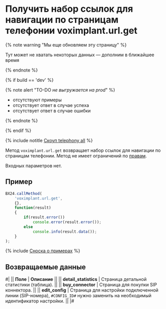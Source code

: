 # Получить набор ссылок для навигации по страницам телефонии voximplant.url.get

{% note warning "Мы еще обновляем эту страницу" %}

Тут может не хватать некоторых данных — дополним в ближайшее время

{% endnote %}

{% if build == 'dev' %}

{% note alert "TO-DO _не выгружается на prod_" %}

- отсутствуют примеры
- отсутствует ответ в случае успеха
- отсутствует ответ в случае ошибки

{% endnote %}

{% endif %}

{% include notitle [Скоуп telephony all](../_includes/scope-telephony-all.md) %}

Метод `voximplant.url.get` возвращает набор ссылок для навигации по страницам телефонии. Метод не имеет ограничений по [правам](https://helpdesk.bitrix24.ru/open/18177766/).

Входных параметров нет.

## Пример

```javascript
BX24.callMethod(
    'voximplant.url.get',
    {},
    function(result)
    {
        if(result.error())
            console.error(result.error());
        else
            console.info(result.data());
    }
);
```

{% include [Сноска о примерах](../../../_includes/examples.md) %}

## Возвращаемые данные

#|
|| **Поле** | **Описание** ||
|| **detail_statistics** | Страница детальной статистики (таблица). ||
|| **buy_connector** | Страница для покупки SIP коннектора. ||
|| **edit_config** | Страница для настройки подключенной линии (SIP-номера), `#CONFIG_ID#` нужно заменить на необходимый идентификатор настройки. ||
|#
